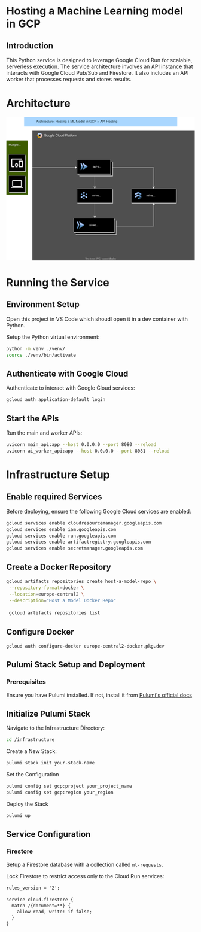 # Hosting a Machine Learning model in GCP

## Introduction

This Python service is designed to leverage Google Cloud Run for scalable, serverless execution. The service architecture involves an API instance that interacts with Google Cloud Pub/Sub and Firestore. It also includes an API worker that processes requests and stores results.

# Architecture

![Architecture diagram](docs/images/Host-a-model-arch.drawio.svg)

# Running the Service

## Environment Setup

Open this project in VS Code which shoudl open it in a dev container with Python.

Setup the Python virtual environment:

```bash
python -m venv ./venv/
source ./venv/bin/activate
```

## Authenticate with Google Cloud

Authenticate to interact with Google Cloud services:

```bash 
gcloud auth application-default login
```

## Start the APIs

Run the main and worker APIs:

```bash
uvicorn main_api:app --host 0.0.0.0 --port 8080 --reload
uvicorn ai_worker_api:app --host 0.0.0.0 --port 8081 --reload
```

# Infrastructure Setup

## Enable required Services

Before deploying, ensure the following Google Cloud services are enabled:

```bash
gcloud services enable cloudresourcemanager.googleapis.com
gcloud services enable iam.googleapis.com
gcloud services enable run.googleapis.com
gcloud services enable artifactregistry.googleapis.com
gcloud services enable secretmanager.googleapis.com
```

## Create a Docker Repository

```bash
gcloud artifacts repositories create host-a-model-repo \
 --repository-format=docker \
 --location=europe-central2 \
 --description="Host a Model Docker Repo"

 gcloud artifacts repositories list
```

## Configure Docker

```bash
gcloud auth configure-docker europe-central2-docker.pkg.dev
```

## Pulumi Stack Setup and Deployment

### Prerequisites

Ensure you have Pulumi installed. If not, install it from [Pulumi's official docs](https://www.pulumi.com/docs/get-started/install/)

## Initialize Pulumi Stack

Navigate to the Infrastructure Directory:

```bash
cd /infrastructure
```

Create a New Stack:

```bash
pulumi stack init your-stack-name
```

Set the Configuration

```bash
pulumi config set gcp:project your_project_name
pulumi config set gcp:region your_region
```

Deploy the Stack

```bash
pulumi up
```

## Service Configuration

### Firestore

Setup a Firestore database with a collection called `ml-requests`.

Lock Firestore to restrict access only to the Cloud Run services:

```
rules_version = '2';

service cloud.firestore {
  match /{document=**} {
    allow read, write: if false;
  }
}
```
